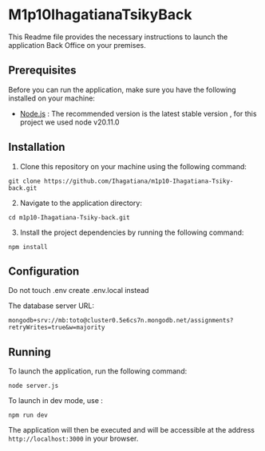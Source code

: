 # M1p10IhagatianaTsikyBack

This Readme file provides the necessary instructions to launch the application Back Office on your premises.

## Prerequisites

Before you can run the application, make sure you have the following installed on your machine:

- [Node.js](https://nodejs.org) : The recommended version is the latest stable version , for this project we used node v20.11.0

## Installation

1. Clone this repository on your machine using the following command:

```
git clone https://github.com/Ihagatiana/m1p10-Ihagatiana-Tsiky-back.git
```

2. Navigate to the application directory:

```
cd m1p10-Ihagatiana-Tsiky-back.git
```

3. Install the project dependencies by running the following command:

```
npm install
```


## Configuration


Do not touch .env create .env.local instead

The database server URL:

```
mongodb+srv://mb:toto@cluster0.5e6cs7n.mongodb.net/assignments?retryWrites=true&w=majority
```

## Running

To launch the application, run the following command:
```
node server.js
```

To launch in dev mode, use : 
```
npm run dev
```

The application will then be executed and will be accessible at the address `http://localhost:3000` in your browser.


